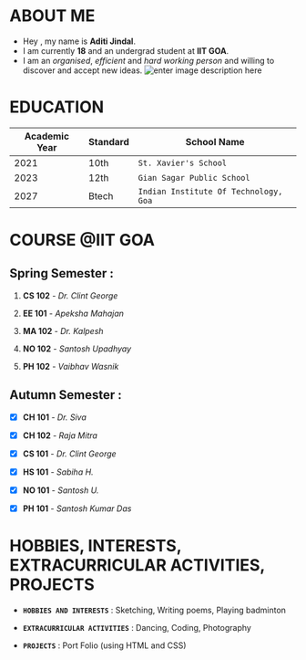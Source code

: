 # ABOUT ME
- Hey , my name is **Aditi Jindal**.
- I am currently **18** and an undergrad student at **IIT GOA**.
- I am an *organised*, *efficient* and *hard working person* and willing to discover and accept new ideas.
 ![enter image description here](https://encrypted-tbn0.gstatic.com/images?q=tbn:ANd9GcS3NbdUzWGwoLRXbLKNdqftpztukbBlzPxxZwYSA-DCg7ijluN4qYKx9NfM72mBH3J7m0Q&usqp=CAU)

# EDUCATION
|Academic Year       |     Standard           |    School Name       |
|--------------------|------------------------|----------------------|
|  2021              |10th                    | `St. Xavier's School`  |
|  2023              |12th                    | `Gian Sagar Public School`|
|  2027              |Btech                   | `Indian Institute Of Technology, Goa`|

# COURSE @IIT GOA

## Spring Semester :
1. **CS 102**     -   *Dr. Clint George*
2. **EE 101** - *Apeksha Mahajan*        
            
3. **MA 102** - *Dr. Kalpesh*
4. **NO 102** - *Santosh Upadhyay*
5. **PH 102** - *Vaibhav Wasnik*

## Autumn Semester :
- [x] **CH 101** -  *Dr. Siva*
 
- [x] **CH 102** - *Raja Mitra*
- [x] **CS 101** - *Dr. Clint George*
- [x] **HS 101** - *Sabiha H.*
- [x] **NO 101** - *Santosh U.*
- [x] **PH 101** - *Santosh Kumar Das*

# HOBBIES, INTERESTS, EXTRACURRICULAR ACTIVITIES, PROJECTS
- **`HOBBIES AND INTERESTS`** : Sketching, Writing poems, Playing badminton

- **`EXTRACURRICULAR ACTIVITIES`** : Dancing, Coding, Photography
-  **`PROJECTS`** : Port Folio (using 	HTML and CSS) 
